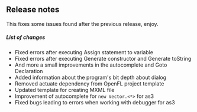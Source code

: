 ## Release notes 

This fixes some issues found after the previous release, enjoy. 

##### List of changes

- Fixed errors after executing Assign statement to variable
- Fixed errors after executing Generate constructor and Generate toString
- And more a small improvements in the autocomplete and Goto Declaration
- Added information about the program's bit depth about dialog
- Removed actuate dependency from OpenFL project template
- Updated template for creating MXML file
- Improvement of autocomplete for `new Vector.<*>`  for as3
- Fixed bugs leading to errors when working with debugger for as3

